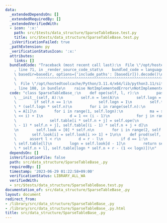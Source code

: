 ```yaml
---
data:
  _extendedDependsOn: []
  _extendedRequiredBy: []
  _extendedVerifiedWith:
  - icon: ':x:'
    path: src/$tests/data_structure/SparseTableBase.test.py
    title: src/$tests/data_structure/SparseTableBase.test.py
  _isVerificationFailed: true
  _pathExtension: py
  _verificationStatusIcon: ':x:'
  attributes:
    links: []
  bundledCode: "Traceback (most recent call last):\n  File \"/opt/hostedtoolcache/Python/3.11.4/x64/lib/python3.11/site-packages/onlinejudge_verify/documentation/build.py\"\
    , line 71, in _render_source_code_stat\n    bundled_code = language.bundle(stat.path,\
    \ basedir=basedir, options={'include_paths': [basedir]}).decode()\n          \
    \         ^^^^^^^^^^^^^^^^^^^^^^^^^^^^^^^^^^^^^^^^^^^^^^^^^^^^^^^^^^^^^^^^^^^^^^^^^^^^^^^^^\n\
    \  File \"/opt/hostedtoolcache/Python/3.11.4/x64/lib/python3.11/site-packages/onlinejudge_verify/languages/python.py\"\
    , line 108, in bundle\n    raise NotImplementedError\nNotImplementedError\n"
  code: "class SparseTableBase_:\n    def ope(self, l, r):\n        pass\n\n    def\
    \ __init__(self, A):\n        self.n = len(A)\n        self.logn = (self.n - 1).bit_length()\n\
    \        if self.n == 1:\n            self.logn = 1\n        self.table = [0]\
    \ * (self.logn * self.n)\n        for i in range(self.n):\n            self.table[i]\
    \ = A[i]\n        for i in range(1, self.logn):\n            ma = self.n - (1\
    \ << i) + 1\n            d = 1 << (i - 1)\n            for j in range(ma):\n \
    \               self.table[i * self.n + j] = self.ope(\n                    self.table[(i\
    \ - 1) * self.n + j], self.table[(i - 1) * self.n + j + d]\n                )\n\
    \n        self.look = [0] * self.n\n        for i in range(2, self.n):\n     \
    \       self.look[i] = self.look[i >> 1] + 1\n\n    def prod(self, l, r):\n  \
    \      assert l < r\n        d = r - l\n        if d == 1:\n            return\
    \ self.table[l]\n        logn = self.look[d - 1]\n        return self.ope(self.table[logn\
    \ * self.n + l], self.table[logn * self.n + r - (1 << logn)])\n"
  dependsOn: []
  isVerificationFile: false
  path: src/data_structure/SparseTableBase_.py
  requiredBy: []
  timestamp: '2023-06-29 01:22:58+09:00'
  verificationStatus: LIBRARY_ALL_WA
  verifiedWith:
  - src/$tests/data_structure/SparseTableBase.test.py
documentation_of: src/data_structure/SparseTableBase_.py
layout: document
redirect_from:
- /library/src/data_structure/SparseTableBase_.py
- /library/src/data_structure/SparseTableBase_.py.html
title: src/data_structure/SparseTableBase_.py
---
```

